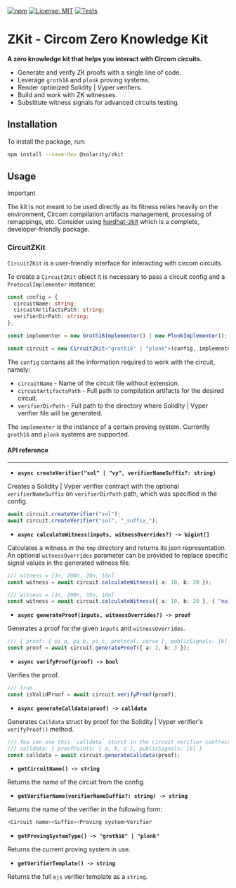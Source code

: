 [![npm](https://img.shields.io/npm/v/@solarity/zkit.svg)](https://www.npmjs.com/package/@solarity/zkit)
[![License: MIT](https://img.shields.io/badge/License-MIT-yellow.svg)](https://opensource.org/licenses/MIT)
[![Tests](https://github.com/dl-solarity/zkit/actions/workflows/tests.yml/badge.svg)](https://github.com/dl-solarity/zkit/actions/workflows/tests.yml)

# ZKit - Circom Zero Knowledge Kit

**A zero knowledge kit that helps you interact with Circom circuits.**

- Generate and verify ZK proofs with a single line of code.
- Leverage `groth16` and `plonk` proving systems.
- Render optimized Solidity | Vyper verifiers.
- Build and work with ZK witnesses.
- Substitute witness signals for advanced circuits testing.

## Installation

To install the package, run:

```bash
npm install --save-dev @solarity/zkit
```

## Usage

> [!IMPORTANT]
> The kit is not meant to be used directly as its fitness relies heavily on the environment, Circom compilation artifacts management, processing of remappings, etc. Consider using [hardhat-zkit](https://github.com/dl-solarity/hardhat-zkit) which is a complete, developer-friendly package.

### CircuitZKit

`CircuitZKit` is a user-friendly interface for interacting with circom circuits.

To create a `CircuitZKit` object it is necessary to pass a circuit config and a `ProtocolImplementer` instance:

```typescript
const config = {
  circuitName: string;
  circuitArtifactsPath: string;
  verifierDirPath: string;
};

const implementer = new Groth16Implementer() | new PlonkImplementer();

const circuit = new CircuitZKit<"groth16" | "plonk">(config, implementer);
```

The `config` contains all the information required to work with the circuit, namely:

- `circuitName` - Name of the circuit file without extension.
- `circuitArtifactsPath` - Full path to compilation artifacts for the desired circuit.
- `verifierDirPath` - Full path to the directory where Solidity | Vyper verifier file will be generated.

The `implementer` is the instance of a certain proving system. Currently `groth16` and `plonk` systems are supported.

#### API reference

---

- **`async createVerifier("sol" | "vy", verifierNameSuffix?: string)`**

Creates a Solidity | Vyper verifier contract with the optional `verifierNameSuffix` on `verifierDirPath` path, which was specified in the config.

```typescript
await circuit.createVerifier("sol");
await circuit.createVerifier("sol", "_suffix_");
```

- **`async calculateWitness(inputs, witnessOverrides?) -> bigint[]`**

Calculates a witness in the `tmp` directory and returns its json representation.
An optional `witnessOverrides` parameter can be provided to replace specific signal values in the generated witness file.

```typescript
/// witness = [1n, 200n, 20n, 10n]
const witness = await circuit.calculateWitness({ a: 10, b: 20 });

/// witness = [1n, 200n, 35n, 10n]
const witness = await circuit.calculateWitness({ a: 10, b: 20 }, { "main.a": 35 });
```

- **`async generateProof(inputs, witnessOverrides?) -> proof`**

Generates a proof for the given `inputs` and `witnessOverrides`.

```typescript
/// { proof: { pi_a, pi_b, pi_c, protocol, curve }, publicSignals: [6] }
const proof = await circuit.generateProof({ a: 2, b: 3 });
```

- **`async verifyProof(proof) -> bool`**

Verifies the proof.

```typescript
/// true
const isValidProof = await circuit.verifyProof(proof);
```

- **`async generateCalldata(proof) -> calldata`**

Generates `Calldata` struct by proof for the Solidity | Vyper verifier's `verifyProof()` method.

```typescript
/// You can use this `calldata` sturct in the circuit verifier contract.
/// calldata: { proofPoints: { a, b, c }, publicSignals: [6] }
const calldata = await circuit.generateCalldata(proof);
```

- **`getCircuitName() -> string`**

Returns the name of the circuit from the config.

- **`getVerifierName(verifierNameSuffix?: string) -> string`**

Returns the name of the verifier in the following form:

```typescript
<Circuit name><Suffix><Proving system>Verifier
```

- **`getProvingSystemType() -> "groth16" | "plonk"`**

Returns the current proving system in use.

- **`getVerifierTemplate() -> string`**

Returns the full `ejs` verifier template as a `string`.
